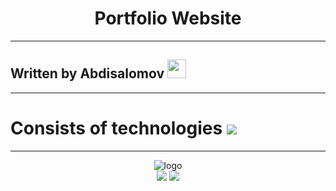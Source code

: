 
<div align="center">
    <h1>Portfolio Website</h1>
</div>

<hr>

## Written by Abdisalomov <img src="https://media.giphy.com/media/WUlplcMpOCEmTGBtBW/giphy.gif" width="30px">

<hr>

# Consists of technologies  <img src="https://skillicons.dev/icons?i=html,tailwind,js,gsap&perline=6&theme=dark" />

<hr>


<div align="center">
    <img src="https://themewagon.github.io/patrix/images/logo.png" alt="logo">
</div>

<div align="center">
    <img src="https://themewagon.github.io/patrix/images/arts/intro-section-illustration.png">
    <img src="https://themewagon.github.io/patrix/images/arts/intro-section-illustration.png">

</div>
